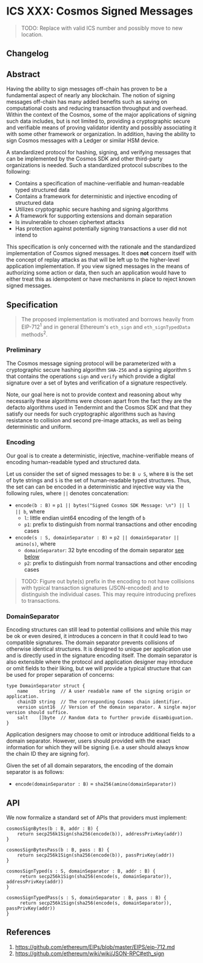 # ICS XXX: Cosmos Signed Messages

>TODO: Replace with valid ICS number and possibly move to new location.

## Changelog

## Abstract

Having the ability to sign messages off-chain has proven to be a fundamental aspect
of nearly any blockchain. The notion of signing messages off-chain has many 
added benefits such as saving on computational costs and reducing transaction
throughput and overhead. Within the context of the Cosmos, some of the major
applications of signing such data includes, but is not limited to, providing a
cryptographic secure and verifiable means of proving validator identity and
possibly associating it with some other framework or organization. In addition,
having the ability to sign Cosmos messages with a Ledger or similar HSM device.

A standardized protocol for hashing, signing, and verifying messages that can be
implemented by the Cosmos SDK and other third-party organizations is needed. Such a
standardized protocol subscribes to the following:

* Contains a specification of machine-verifiable and human-readable typed structured data
* Contains a framework for deterministic and injective encoding of structured data
* Utilizes cryptographic secure hashing and signing algorithms
* A framework for supporting extensions and domain separation
* Is invulnerable to chosen ciphertext attacks
* Has protection against potentially signing transactions a user did not intend to

This specification is only concerned with the rationale and the standardized
implementation of Cosmos signed messages. It does **not** concern itself with the
concept of replay attacks as that will be left up to the higher-level application
implementation. If you view signed messages in the means of authorizing some
action or data, then such an application would have to either treat this as 
idempotent or have mechanisms in place to reject known signed messages.

## Specification

> The proposed implementation is motivated and borrows heavily from EIP-712<sup>1</sup>
and in general Ethereum's `eth_sign` and `eth_signTypedData` methods<sup>2</sup>.

### Preliminary

The Cosmos message signing protocol will be parameterized with a cryptographic
secure hashing algorithm `SHA-256` and a signing algorithm `S` that contains 
the operations `sign` and `verify` which provide a digital signature over a set
of bytes and verification of a signature respectively.

Note, our goal here is not to provide context and reasoning about why necessarily
these algorithms were chosen apart from the fact they are the defacto algorithms
used in Tendermint and the Cosmos SDK and that they satisfy our needs for such
cryptographic algorithms such as having resistance to collision and second
pre-image attacks, as well as being deterministic and uniform.

### Encoding

Our goal is to create a deterministic, injective, machine-verifiable means of
encoding human-readable typed and structured data.

Let us consider the set of signed messages to be: `B ∪ S`, where `B` is the set
of byte strings and `S` is the set of human-readable typed structures. Thus, the
set can can be encoded in a deterministic and injective way via the following
rules, where `||` denotes concatenation:

* `encode(b : B)` = `p1 || bytes("Signed Cosmos SDK Message: \n") || l || b`, where
  * `l`: little endian uint64 encoding of the length of `b`
  * `p1`: prefix to distinguish from normal transactions and other encoding cases
* `encode(s : S, domainSeparator : B)` = `p2 || domainSeparator || amino(s)`, where
  * `domainSeparator`: 32 byte encoding of the domain separator [see below](###DomainSeparator)
  * `p2`: prefix to distinguish from normal transactions and other encoding cases

> TODO: Figure out byte(s) prefix in the encoding to not have collisions with
typical transaction signatures (JSON-encoded) and to distinguish the individual
cases. This may require introducing prefixes to transactions.

### DomainSeparator

Encoding structures can still lead to potential collisions and while this may be
ok or even desired, it introduces a concern in that it could lead to two compatible
signatures. The domain separator prevents collisions of otherwise identical
structures. It is designed to unique per application use and is directly used in
the signature encoding itself. The domain separator is also extensible where the
protocol and application designer may introduce or omit fields to their liking,
but we will provide a typical structure that can be used for proper separation
of concerns:

```golang
type DomainSeparator struct {
    name    string  // A user readable name of the signing origin or application.
    chainID string  // The corresponding Cosmos chain identifier.
    version uint16  // Version of the domain separator. A single major version should suffice.
    salt    []byte  // Random data to further provide disambiguation.
}
```

Application designers may choose to omit or introduce additional fields to a
domain separator. However, users should provided with the exact information for
which they will be signing (i.e. a user should always know the chain ID they are
signing for).

Given the set of all domain separators, the encoding of the domain separator
is as follows:

* `encode(domainSeparator : B)` = `sha256(amino(domainSeparator))`

## API

We now formalize a standard set of APIs that providers must implement:

```
cosmosSignBytes(b : B, addr : B) {
    return secp256k1Sign(sha256(encode(b)), addressPrivKey(addr))
}
```

```
cosmosSignBytesPass(b : B, pass : B) {
    return secp256k1Sign(sha256(encode(b)), passPrivKey(addr))
}
```

```
cosmosSignTyped(s : S, domainSeparator : B, addr : B) {
     return secp256k1Sign(sha256(encode(s, domainSeparator)), addressPrivKey(addr))
}
```

```
cosmosSignTypedPass(s : S, domainSeparator : B, pass : B) {
     return secp256k1Sign(sha256(encode(s, domainSeparator)), passPrivKey(addr))
}
```

## References

1. https://github.com/ethereum/EIPs/blob/master/EIPS/eip-712.md
2. https://github.com/ethereum/wiki/wiki/JSON-RPC#eth_sign
